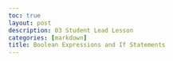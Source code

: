 ```yaml
--- 
toc: true
layout: post
description: 03 Student Lead Lesson
categories: [markdown]
title: Boolean Expressions and If Statements
---
```

